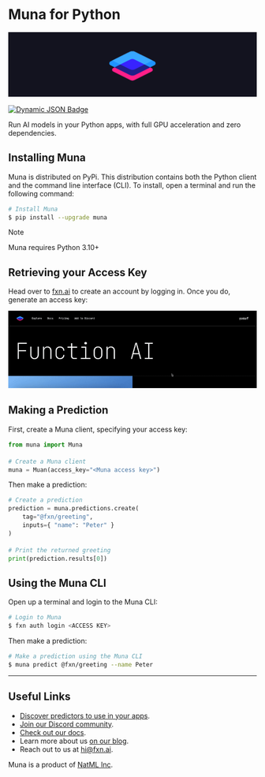# Muna for Python

![function logo](https://raw.githubusercontent.com/fxnai/.github/main/logo_wide.png)

[![Dynamic JSON Badge](https://img.shields.io/badge/dynamic/json?url=https%3A%2F%2Fdiscord.com%2Fapi%2Finvites%2Fy5vwgXkz2f%3Fwith_counts%3Dtrue&query=%24.approximate_member_count&logo=discord&logoColor=white&label=Function%20community)](https://discord.gg/fxn)

Run AI models in your Python apps, with full GPU acceleration and zero dependencies.

## Installing Muna
Muna is distributed on PyPi. This distribution contains both the Python client and the command line interface (CLI). To install, open a terminal and run the following command:
```sh
# Install Muna
$ pip install --upgrade muna
```

> [!NOTE]
> Muna requires Python 3.10+

## Retrieving your Access Key
Head over to [fxn.ai](https://www.fxn.ai/account/developer) to create an account by logging in. Once you do, generate an access key:

![generate access key](https://raw.githubusercontent.com/fxnai/.github/main/access_key.gif)

## Making a Prediction
First, create a Muna client, specifying your access key:
```py
from muna import Muna

# Create a Muna client
muna = Muan(access_key="<Muna access key>")
```

Then make a prediction:
```py
# Create a prediction
prediction = muna.predictions.create(
    tag="@fxn/greeting",
    inputs={ "name": "Peter" }
)

# Print the returned greeting
print(prediction.results[0])
```

## Using the Muna CLI
Open up a terminal and login to the Muna CLI:
```sh
# Login to Muna
$ fxn auth login <ACCESS KEY>
```

Then make a prediction:
```sh
# Make a prediction using the Muna CLI
$ muna predict @fxn/greeting --name Peter
```

___

## Useful Links
- [Discover predictors to use in your apps](https://fxn.ai/explore).
- [Join our Discord community](https://discord.gg/fxn).
- [Check out our docs](https://docs.fxn.ai).
- Learn more about us [on our blog](https://blog.fxn.ai).
- Reach out to us at [hi@fxn.ai](mailto:hi@fxn.ai).

Muna is a product of [NatML Inc](https://github.com/natmlx).
